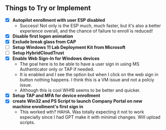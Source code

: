 ## Things to Try or Implement
- [x] **Autopilot enrollment with user ESP disabled**
    - Success! Not only is the ESP much, much faster, but it's also a better experience overall, and the chance of failure to enroll is reduced!
- [x] **Disable first logon animation**
- [x] **Exclude break glass from CAP**
- [ ] **Setup Windows 11 Lab Deployment Kit from Microsoft**
- [ ] **Setup HybridCloudTrust**
- [x] **Enable Web Sign-In for Windows devices**
    - The goal here is to be able to have a user sign in using MS Authenticator only or TAP if needed.
    - It is enabled and I see the option but when I click on the web sign in button nothing happens. I think this is a VM issue and not a polciy issue.
    - Although this is cool WHfB seems to be better and quicker.
- [x] **Setup TAP and MFA for device enrollment**
- [x] **create Win32 and PS Script to launch Company Portal on new machine enrollment's first sign in**
    - This worked wth? HAHA. Was totally expecting it not to work especially since I had GPT make it with minimal changes. Will upload scripts. 

